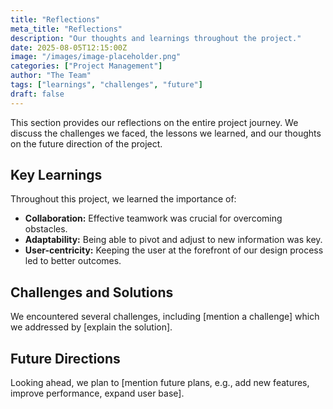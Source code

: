 ```yaml
---
title: "Reflections"
meta_title: "Reflections"
description: "Our thoughts and learnings throughout the project."
date: 2025-08-05T12:15:00Z
image: "/images/image-placeholder.png"
categories: ["Project Management"]
author: "The Team"
tags: ["learnings", "challenges", "future"]
draft: false
---
```


This section provides our reflections on the entire project journey. We discuss the challenges we faced, the lessons we learned, and our thoughts on the future direction of the project.

## Key Learnings

Throughout this project, we learned the importance of:

*   **Collaboration:** Effective teamwork was crucial for overcoming obstacles.
*   **Adaptability:** Being able to pivot and adjust to new information was key.
*   **User-centricity:** Keeping the user at the forefront of our design process led to better outcomes.

## Challenges and Solutions

We encountered several challenges, including [mention a challenge] which we addressed by [explain the solution].

## Future Directions

Looking ahead, we plan to [mention future plans, e.g., add new features, improve performance, expand user base].